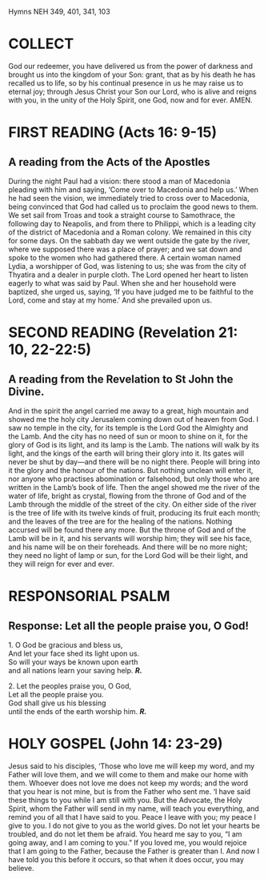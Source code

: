 Hymns NEH 349, 401, 341, 103

# COLLECT

God our redeemer, you have delivered us from the power of darkness and brought us into the kingdom of your Son: grant, that as by his death he has recalled us to life, so by his continual presence in us he may raise us to eternal joy; through Jesus Christ your Son our Lord, who is alive and reigns with you, in the unity of the Holy Spirit, one God, now and for ever. AMEN.

# FIRST READING (Acts 16: 9-15)

## A reading from the Acts of the Apostles

During the night Paul had a vision: there stood a man of Macedonia pleading with him and saying, ‘Come over to Macedonia and help us.’ When he had seen the vision, we immediately tried to cross over to Macedonia, being convinced that God had called us to proclaim the good news to them. We set sail from Troas and took a straight course to Samothrace, the following day to Neapolis, and from there to Philippi, which is a leading city of the district of Macedonia and a Roman colony. We remained in this city for some days. On the sabbath day we went outside the gate by the river, where we supposed there was a place of prayer; and we sat down and spoke to the women who had gathered there. A certain woman named Lydia, a worshipper of God, was listening to us; she was from the city of Thyatira and a dealer in purple cloth. The Lord opened her heart to listen eagerly to what was said by Paul. When she and her household were baptized, she urged us, saying, ‘If you have judged me to be faithful to the Lord, come and stay at my home.’ And she prevailed upon us.

# SECOND READING (Revelation 21: 10, 22-22:5)

## A reading from the Revelation to St John the Divine.

And in the spirit the angel carried me away to a great, high mountain and showed me the holy city Jerusalem coming down out of heaven from God. I saw no temple in the city, for its temple is the Lord God the Almighty and the Lamb. And the city has no need of sun or moon to shine on it, for the glory of God is its light, and its lamp is the Lamb. The nations will walk by its light, and the kings of the earth will bring their glory into it. Its gates will never be shut by day—and there will be no night there. People will bring into it the glory and the honour of the nations. But nothing unclean will enter it, nor anyone who practises abomination or falsehood, but only those who are written in the Lamb’s book of life. Then the angel showed me the river of the water of life, bright as crystal, flowing from the throne of God and of the Lamb through the middle of the street of the city. On either side of the river is the tree of life with its twelve kinds of fruit, producing its fruit each month; and the leaves of the tree are for the healing of the nations. Nothing accursed will be found there any more. But the throne of God and of the Lamb will be in it, and his servants will worship him; they will see his face, and his name will be on their foreheads. And there will be no more night; they need no light of lamp or sun, for the Lord God will be their light, and they will reign for ever and ever.

# RESPONSORIAL PSALM

## Response: Let all the people praise you, O God!

1\. O God be gracious and bless us,\
And let your face shed its light upon us.\
So will your ways be known upon earth\
and all nations learn your saving help. ***R.***

2\. Let the peoples praise you, O God,\
Let all the people praise you.\
God shall give us his blessing\
until the ends of the earth worship him. ***R.***



# HOLY GOSPEL (John 14: 23-29)

Jesus said to his disciples, ‘Those who love me will keep my word, and my Father will love them, and we will come to them and make our home with them. Whoever does not love me does not keep my words; and the word that you hear is not mine, but is from the Father who sent me. ‘I have said these things to you while I am still with you. But the Advocate, the Holy Spirit, whom the Father will send in my name, will teach you everything, and remind you of all that I have said to you. Peace I leave with you; my peace I give to you. I do not give to you as the world gives. Do not let your hearts be troubled, and do not let them be afraid. You heard me say to you, “I am going away, and I am coming to you.” If you loved me, you would rejoice that I am going to the Father, because the Father is greater than I. And now I have told you this before it occurs, so that when it does occur, you may believe.
